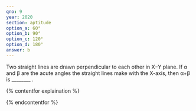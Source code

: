```yaml
---
qno: 9
year: 2020
section: aptitude
option_a: 60°
option_b: 90°
option_c: 120°
option_d: 180°
answer: b
---
```




Two straight lines are drawn perpendicular to each other in X−Y plane. If α and β are the acute angles the straight lines make with the X-axis, then α+β is ________ .

{% contentfor explaination %}

{% endcontentfor %}